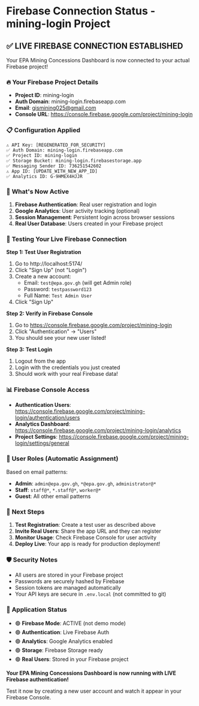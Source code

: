 # Firebase Connection Status - mining-login Project

## ✅ **LIVE FIREBASE CONNECTION ESTABLISHED**

Your EPA Mining Concessions Dashboard is now connected to your actual Firebase project!

### 🔥 **Your Firebase Project Details**
- **Project ID**: mining-login
- **Auth Domain**: mining-login.firebaseapp.com
- **Email**: gismining025@gmail.com
- **Console URL**: https://console.firebase.google.com/project/mining-login

### 📋 **Configuration Applied**
```env
⚠️ API Key: [REGENERATED_FOR_SECURITY]
✅ Auth Domain: mining-login.firebaseapp.com
✅ Project ID: mining-login
✅ Storage Bucket: mining-login.firebasestorage.app
✅ Messaging Sender ID: 736251542602
⚠️ App ID: [UPDATE_WITH_NEW_APP_ID]
✅ Analytics ID: G-9HMEX4HJJR
```

### 🚀 **What's Now Active**
1. **Firebase Authentication**: Real user registration and login
2. **Google Analytics**: User activity tracking (optional)
3. **Session Management**: Persistent login across browser sessions
4. **Real User Database**: Users created in your Firebase project

### 🧪 **Testing Your Live Firebase Connection**

**Step 1: Test User Registration**
1. Go to http://localhost:5174/
2. Click "Sign Up" (not "Login")
3. Create a new account:
   - Email: `test@epa.gov.gh` (will get Admin role)
   - Password: `testpassword123`
   - Full Name: `Test Admin User`
4. Click "Sign Up"

**Step 2: Verify in Firebase Console**
1. Go to https://console.firebase.google.com/project/mining-login
2. Click "Authentication" → "Users"
3. You should see your new user listed!

**Step 3: Test Login**
1. Logout from the app
2. Login with the credentials you just created
3. Should work with your real Firebase data!

### 📊 **Firebase Console Access**
- **Authentication Users**: https://console.firebase.google.com/project/mining-login/authentication/users
- **Analytics Dashboard**: https://console.firebase.google.com/project/mining-login/analytics
- **Project Settings**: https://console.firebase.google.com/project/mining-login/settings/general

### 🔐 **User Roles (Automatic Assignment)**
Based on email patterns:
- **Admin**: `admin@epa.gov.gh`, `*@epa.gov.gh`, `administrator@*`
- **Staff**: `staff@*`, `*.staff@*`, `worker@*`
- **Guest**: All other email patterns

### 🎯 **Next Steps**
1. **Test Registration**: Create a test user as described above
2. **Invite Real Users**: Share the app URL and they can register
3. **Monitor Usage**: Check Firebase Console for user activity
4. **Deploy Live**: Your app is ready for production deployment!

### 🛡️ **Security Notes**
- All users are stored in your Firebase project
- Passwords are securely hashed by Firebase
- Session tokens are managed automatically
- Your API keys are secure in `.env.local` (not committed to git)

### 📱 **Application Status**
- 🟢 **Firebase Mode**: ACTIVE (not demo mode)
- 🟢 **Authentication**: Live Firebase Auth
- 🟢 **Analytics**: Google Analytics enabled
- 🟢 **Storage**: Firebase Storage ready
- 🟢 **Real Users**: Stored in your Firebase project

**Your EPA Mining Concessions Dashboard is now running with LIVE Firebase authentication!**

Test it now by creating a new user account and watch it appear in your Firebase Console.
